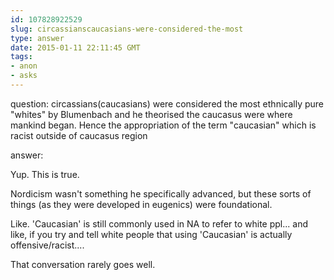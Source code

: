 ```yaml
---
id: 107828922529
slug: circassianscaucasians-were-considered-the-most
type: answer
date: 2015-01-11 22:11:45 GMT
tags:
- anon
- asks
---
```

question: circassians(caucasians) were considered the most ethnically pure "whites" by Blumenbach and he theorised the caucasus were where mankind began. Hence the appropriation of the term "caucasian" which is racist outside of  caucasus region

answer: <p>Yup. This is true.&nbsp;</p>
<p>Nordicism wasn't something he specifically advanced, but these sorts of things (as they were developed in eugenics) were foundational.</p>
<p>Like. 'Caucasian' is still commonly used in NA to refer to white ppl... and like, if you try and tell white people that using 'Caucasian' is actually offensive/racist....</p>
<p>That conversation rarely goes well.&nbsp;</p>